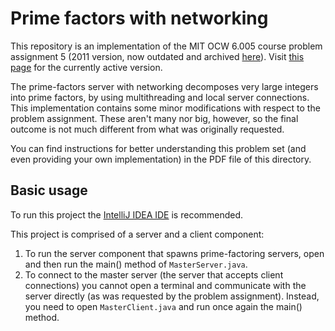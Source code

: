 # Prime factors with networking
This repository is an implementation of the MIT OCW 6.005 course problem assignment 5
(2011 version, now outdated and archived [here](http://dspace.mit.edu/handle/1721.1/106923)). Visit
[this page](https://ocw.mit.edu/courses/electrical-engineering-and-computer-science/6-005-software-construction-spring-2016/)
for the currently active version.

The prime-factors server with networking decomposes very large integers into prime factors, by using multithreading
and local server connections.
This implementation contains some minor modifications with respect to the problem assignment. These aren't many nor big,
however, so the final outcome is not much different from what was originally requested.

You can find instructions for better understanding this problem set (and even providing your own implementation)
in the PDF file of this directory.

## Basic usage
To run this project the [IntelliJ IDEA IDE](https://www.jetbrains.com/idea/) is recommended.

This project is comprised of a server and a client component:
1. To run the server component that spawns prime-factoring servers, open and then run
the main() method of `MasterServer.java`.
2. To connect to the master server (the server that accepts client connections) you cannot open a terminal and
communicate with the server directly (as was requested by the problem assignment). Instead, you need to open
`MasterClient.java` and run once again the main() method.
